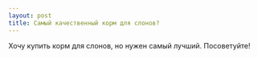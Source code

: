```yaml
---
layout: post 
title: Самый качественный корм для слонов? 
--- 
```

Хочу купить корм для слонов,  но нужен самый лучший. Посоветуйте!